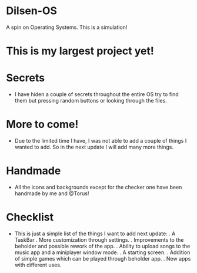 # Dilsen-OS
A spin on Operating Systems. This is a simulation!
# This is my largest project yet!
# Secrets
- I have hiden a couple of secrets throughout the entire OS try to find them but pressing random buttons or looking through the files.
# More to come!
- Due to the limited time I have, I was not able to add a couple of things I wanted to add. So in the next update I will add many more things.
# Handmade
- All the icons and backgrounds except for the checker one have been handmade by me and @Torus!
# Checklist
- This is just a simple list of the things I want to add next update:
. A TaskBar
. More customization through settings.
. Improvements to the beholder and possible rework of the app.
. Ability to upload songs to the music app and a miniplayer window mode.
. A starting screen.
. Addition of simple games which can be played through beholder app.
. New apps with different uses.
